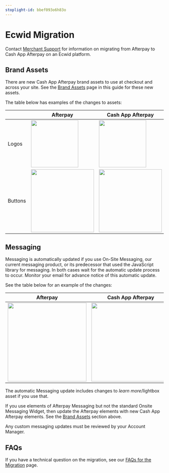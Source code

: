 ```yaml
---
stoplight-id: bbef093o6h83o
---
```


# Ecwid Migration

Contact [Merchant Support](../FAQS-AND-SUPPORT/caa-support.md) for information on migrating from Afterpay to Cash App Afterpay on an Ecwid platform.

## Brand Assets

There are new Cash App Afterpay brand assets to use at checkout and across your site. See the [Brand Assets](../MARKETING/Brand-Assets.md) page in this guide for these new assets.

The table below has examples of the changes to assets:

| | Afterpay | Cash App Afterpay |
-------|----------|---------
| Logos | <img src="../../assets/images/ap-logo-resized.png" style="all: unset; width: 150px;" /> | <img src="../../assets/images/caap-white-logo-resized.png" style="all: unset; width: 150px;" />
| Buttons | <img src="../../assets/images/ap-button.png" style="all: unset; width: 200px;" /> | <img src="../../assets/images/caap-button.png" style="all: unset; width: 200px;" /> |

## Messaging

Messaging is automatically updated if you use On-Site Messaging, our current messaging product, or its predecessor that used the JavaScript library for messaging. In both cases wait for the automatic update process to occur. Monitor your email for advance notice of this automatic update.

See the table below for an example of the changes:

| Afterpay | Cash App Afterpay
|----------|---------
| <img src="../../assets/images/ap-mess-2.png" style="all: unset; width: 250px;" /> | <img src="../../assets/images/caap-mess-1.png" style="all: unset; width: 250px;" /> |

The automatic Messaging update includes changes to *learn more*/lightbox asset if you use that.

If you use elements of Afterpay Messaging but not the standard Onsite Messaging Widget, then update the Afterpay elements with new Cash App Afterpay elements. See the [Brand Assets](#brand-assets) section above.

Any custom messaging updates must be reviewed by your Account Manager.

## FAQs

If you have a technical question on the migration, see our [FAQs for the Migration](faq-migration.md) page.